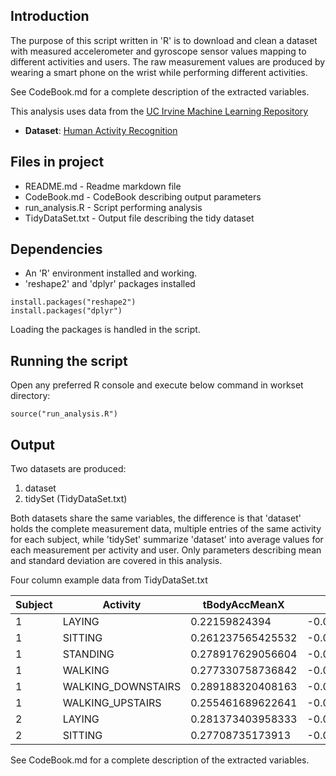 ## Introduction
The purpose of this script written in 'R' is to download and clean a dataset
with measured accelerometer and gyroscope sensor values mapping to different
activities and users. The raw measurement values are produced by wearing a
smart phone on the wrist while performing different activities. 

See CodeBook.md for a complete description of the extracted variables.

This analysis uses data from
the <a href="http://archive.ics.uci.edu/ml/datasets/Human+Activity+Recognition+Using+Smartphones">UC Irvine Machine
Learning Repository</a>
* <b>Dataset</b>: <a href="https://d396qusza40orc.cloudfront.net/getdata%2Fprojectfiles%2FUCI%20HAR%20Dataset.zip ">Human Activity Recognition</a>

## Files in project
  * README.md       - Readme markdown file
  * CodeBook.md     - CodeBook describing output parameters
  * run_analysis.R  - Script performing analysis
  * TidyDataSet.txt - Output file describing the tidy dataset

## Dependencies

* An 'R' environment installed and working.
* 'reshape2' and 'dplyr' packages installed

```
install.packages("reshape2")
install.packages("dplyr")
```

Loading the packages is handled in the script.

## Running the script

Open any preferred R console and execute below command in workset directory:
```
source("run_analysis.R")
```

## Output

Two datasets are produced:
1. dataset
2. tidySet (TidyDataSet.txt)

Both datasets share the same variables, the difference is that 'dataset' holds
the complete measurement data, multiple entries of the same activity for each
subject, while 'tidySet' summarize 'dataset' into average values for each
measurement per activity and user. Only parameters describing mean and
standard deviation are covered in this analysis.

Four column example data from TidyDataSet.txt

| Subject | Activity           | tBodyAccMeanX     | tBodyAccMeanY        | ... |
|---------|--------------------|-------------------|----------------------|-----|
| 1       | LAYING             | 0.22159824394     | -0.0405139534294     | ... |
| 1       | SITTING            | 0.261237565425532 | -0.00130828765170213 | ... |
| 1       | STANDING           | 0.278917629056604 | -0.0161375901037736  | ... |
| 1       | WALKING            | 0.277330758736842 | -0.0173838185273684  | ... |
| 1       | WALKING_DOWNSTAIRS | 0.289188320408163 | -0.00991850461020408 | ... |
| 1       | WALKING_UPSTAIRS   | 0.255461689622641 | -0.0239531492643396  | ... |
| 2       | LAYING             | 0.281373403958333 | -0.0181587397583333  | ... |
| 2       | SITTING            | 0.27708735173913  | -0.0156879937282609  | ... |


See CodeBook.md for a complete description of the extracted variables.